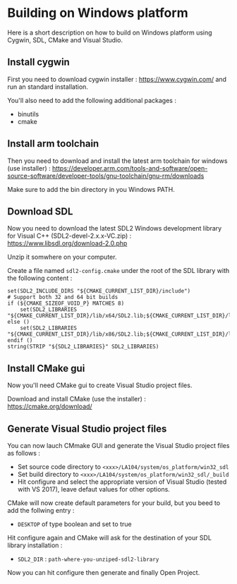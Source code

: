 # Building on Windows platform
Here is a short description on how to build on Windows platform using Cygwin, SDL, CMake and Visual Studio.

## Install cygwin
First you need to download cygwin installer : https://www.cygwin.com/ and run an standard installation.

You'll also need to add the following additional packages :
- binutils
- cmake

## Install arm toolchain
Then you need to download and install the latest arm toolchain for windows (use installer) : https://developer.arm.com/tools-and-software/open-source-software/developer-tools/gnu-toolchain/gnu-rm/downloads

Make sure to add the bin directory in you Windows PATH.

## Download SDL
Now you need to download the latest SDL2 Windows development library for Visual C++ (SDL2-devel-2.x.x-VC.zip) : https://www.libsdl.org/download-2.0.php

Unzip it somwhere on your computer.

Create a file named `sdl2-config.cmake` under the root of the SDL library with the following content :

	set(SDL2_INCLUDE_DIRS "${CMAKE_CURRENT_LIST_DIR}/include")
	# Support both 32 and 64 bit builds
	if (${CMAKE_SIZEOF_VOID_P} MATCHES 8)
		set(SDL2_LIBRARIES "${CMAKE_CURRENT_LIST_DIR}/lib/x64/SDL2.lib;${CMAKE_CURRENT_LIST_DIR}/lib/x64/SDL2main.lib")
	else ()
		set(SDL2_LIBRARIES "${CMAKE_CURRENT_LIST_DIR}/lib/x86/SDL2.lib;${CMAKE_CURRENT_LIST_DIR}/lib/x86/SDL2main.lib")
	endif ()
	string(STRIP "${SDL2_LIBRARIES}" SDL2_LIBRARIES)

## Install CMake gui
Now you'll need CMake gui to create Visual Studio project files.

Download and install CMake (use the installer) : https://cmake.org/download/

## Generate Visual Studio project files
You can now lauch CMmake GUI and generate the Visual Studio project files as follows :
- Set source code directory to `<xxx>/LA104/system/os_platform/win32_sdl`
- Set build directory to `<xxx>/LA104/system/os_platform/win32_sdl/_build`
- Hit configure and select the appropriate version of Visual Studio (tested with VS 2017), leave defaut values for other options.

CMake will now create default parameters for your build, but you beed to add the follwing entry :
- `DESKTOP` of type boolean and set to true

Hit configure again and CMake will ask for the destination of your SDL library installation :
- `SDL2_DIR` : `path-where-you-unziped-sdl2-library`

Now you can hit configure then generate and finally Open Project.
